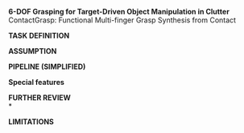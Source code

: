 **6-DOF Grasping for Target-Driven Object Manipulation in Clutter**  
ContactGrasp: Functional Multi-finger Grasp Synthesis from Contact

**TASK DEFINITION**  


**ASSUMPTION**  


**PIPELINE (SIMPLIFIED)**  

 
**Special features**  


**FURTHER REVIEW**  
* 

**LIMITATIONS**  

